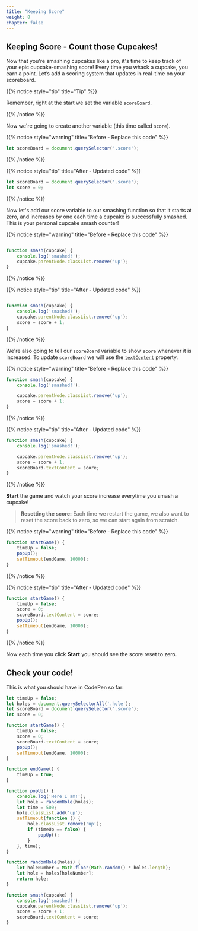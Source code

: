 ```yaml
---
title: "Keeping Score"
weight: 8
chapter: false
---
```


## Keeping Score - Count those Cupcakes!

Now that you're smashing cupcakes like a pro, it's time to keep track of your epic cupcake-smashing score! Every time you whack a cupcake, you earn a point. Let’s add a scoring system that updates in real-time on your scoreboard.

{{% notice style="tip" title="Tip" %}}

Remember, right at the start we set the variable `scoreBoard`.

{{% /notice %}}

Now we're going to create another variable (this time called `score`). 

{{% notice style="warning" title="Before - Replace this code" %}}
```js
let scoreBoard = document.querySelector('.score');

```

{{% /notice %}}

{{% notice style="tip" title="After - Updated code" %}}
```js
let scoreBoard = document.querySelector('.score');
let score = 0;

```
{{% /notice %}}

Now let's add our score variable to our smashing function so that it starts at zero, and increases by one each time a cupcake is successfully smashed. This is your personal cupcake smash counter!

{{% notice style="warning" title="Before - Replace this code" %}}
```js

function smash(cupcake) {
	console.log('smashed!');
	cupcake.parentNode.classList.remove('up');
}
```

{{% /notice %}}

{{% notice style="tip" title="After - Updated code" %}}
```js

function smash(cupcake) {
	console.log('smashed!');
	cupcake.parentNode.classList.remove('up');
	score = score + 1;
}
```
{{% /notice %}}

We're also going to tell our `scoreBoard` variable to show `score` whenever it is increased. To update `scoreBoard` we will use the [`textContent`](https://developer.mozilla.org/en-US/docs/Web/API/Node/textContent) property.

{{% notice style="warning" title="Before - Replace this code" %}}
```js
function smash(cupcake) {
	console.log('smashed!');

	cupcake.parentNode.classList.remove('up');
	score = score + 1;
}
```

{{% /notice %}}

{{% notice style="tip" title="After - Updated code" %}}
```js
function smash(cupcake) {
	console.log('smashed!');

	cupcake.parentNode.classList.remove('up');
	score = score + 1;
	scoreBoard.textContent = score;
}
```
{{% /notice %}}

**Start** the game and watch your score increase everytime you smash a cupcake!

> **Resetting the score:** Each time we restart the game, we also want to reset the score back to zero, so we can start again from scratch.

{{% notice style="warning" title="Before - Replace this code" %}}
```js
function startGame() {
	timeUp = false;
	popUp();
	setTimeout(endGame, 10000);
}
```

{{% /notice %}}

{{% notice style="tip" title="After - Updated code" %}}
```js
function startGame() {
	timeUp = false;
    score = 0;
    scoreBoard.textContent = score;
	popUp();
	setTimeout(endGame, 10000);
}
```
{{% /notice %}}

Now each time you click **Start** you should see the score reset to zero.

## Check your code!

This is what you should have in CodePen so far:

```js {title="js"}
let timeUp = false;
let holes = document.querySelectorAll('.hole');
let scoreBoard = document.querySelector('.score');
let score = 0;

function startGame() {
    timeUp = false;
    score = 0;
    scoreBoard.textContent = score;
    popUp();
    setTimeout(endGame, 10000);
}

function endGame() {
    timeUp = true;
}

function popUp() {
    console.log('Here I am!');
    let hole = randomHole(holes);
    let time = 500;
    hole.classList.add('up');
    setTimeout(function () {
        hole.classList.remove('up');
        if (timeUp == false) {
            popUp();
        }
    }, time);
}

function randomHole(holes) {
    let holeNumber = Math.floor(Math.random() * holes.length);
    let hole = holes[holeNumber];
    return hole;
}

function smash(cupcake) {
    console.log('smashed!');
    cupcake.parentNode.classList.remove('up');
    score = score + 1;
    scoreBoard.textContent = score;
}
```
